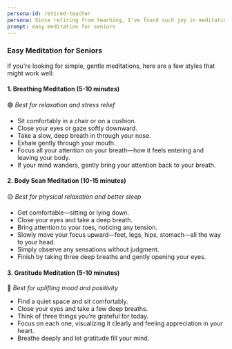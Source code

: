 ```yaml
---
persona-id: retired-teacher
persona: Since retiring from teaching, I've found such joy in meditation through my local wellness program. While I'm still learning my way around new technology, I'm quite intrigued by these innovative approaches to meditation. My grandkids keep telling me about AI, and I'm curious to see how it could help create guided meditations that better suit different people's needs.
prompt: easy meditation for seniors
---
```


### **Easy Meditation for Seniors**  
If you're looking for simple, gentle meditations, here are a few styles that might work well:

#### **1. Breathing Meditation (5-10 minutes)**  
🟢 *Best for relaxation and stress relief*  
- Sit comfortably in a chair or on a cushion.  
- Close your eyes or gaze softly downward.  
- Take a slow, deep breath in through your nose.  
- Exhale gently through your mouth.  
- Focus all your attention on your breath—how it feels entering and leaving your body.  
- If your mind wanders, gently bring your attention back to your breath.  

#### **2. Body Scan Meditation (10-15 minutes)**  
🟡 *Best for physical relaxation and better sleep*  
- Get comfortable—sitting or lying down.  
- Close your eyes and take a deep breath.  
- Bring attention to your toes, noticing any tension.  
- Slowly move your focus upward—feet, legs, hips, stomach—all the way to your head.  
- Simply observe any sensations without judgment.  
- Finish by taking three deep breaths and gently opening your eyes.  

#### **3. Gratitude Meditation (5-10 minutes)**  
🔵 *Best for uplifting mood and positivity*  
- Find a quiet space and sit comfortably.  
- Close your eyes and take a few deep breaths.  
- Think of three things you’re grateful for today.  
- Focus on each one, visualizing it clearly and feeling appreciation in your heart.  
- Breathe deeply and let gratitude fill your mind.  